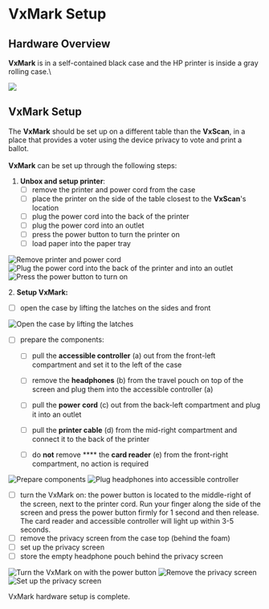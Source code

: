 # VxMark Setup

## Hardware Overview

**VxMark** is in a self-contained black case and the HP printer is inside a gray rolling case.\


![](<./assets/Vxmark with printer in case.png>)

## VxMark Setup

The **VxMark** should be set up on a different table than the **VxScan**, in a place that provides a voter using the device privacy to vote and print a ballot.\
\
**VxMark** can be set up through the following steps:

1. **Unbox and setup printer**:&#x20;
   * [ ] remove the printer and power cord from the case
   * [ ] place the printer on the side of the table closest to the **VxScan**'s location
   * [ ] plug the power cord into the back of the printer
   * [ ] plug the power cord into an outlet
   * [ ] press the power button to turn the printer on
   * [ ] load paper into the paper tray

![Remove printer and power cord](<./assets/printer in case.png>) ![Plug the power cord into the back of the printer and into an outlet](<./assets/printer power cord.png>) ![Press the power button to turn on](<./assets/printer power button (1).png>)

2\. **Setup VxMark:**

* [ ] open the case by lifting the latches on the sides and front

![Open the case by lifting the latches](<./assets/vxmark case latches highlighted.png>)

*   [ ] prepare the components:

    * [ ] pull the **accessible controller** (a) out from the front-left compartment and set it to the left of the case
    * [ ] remove the **headphones** (b) from the travel pouch on top of the screen and plug them into the accessible controller (a)
    * [ ] pull the **power** **cord** (c) out from the back-left compartment and plug it into an outlet
    * [ ] pull the **printer cable** (d) from the mid-right compartment and connect it to the back of the printer
    * [ ] do **not** remove **** the **card reader** (e) from the front-right compartment, no action is required



![Prepare components](<./assets/components .png>) ![Plug headphones into accessible controller](<./assets/accessible controller.png>)

* [ ] turn the VxMark on: the power button is located to the middle-right of the screen, next to the printer cord. Run your finger along the side of the screen and press the power button firmly for 1 second and then release. The card reader and accessible controller will light up within 3-5 seconds.
* [ ] remove the privacy screen from the case top (behind the foam)
* [ ] set up the privacy screen
* [ ] store the empty headphone pouch behind the privacy screen

![Turn the VxMark on with the power button](<./assets/power button.png>) ![Remove the privacy screen](<./assets/new privacy sheild vxmark.png>) ![Set up the privacy screen](<./assets/privacy sleeve on.png>)

VxMark hardware setup is complete.&#x20;
